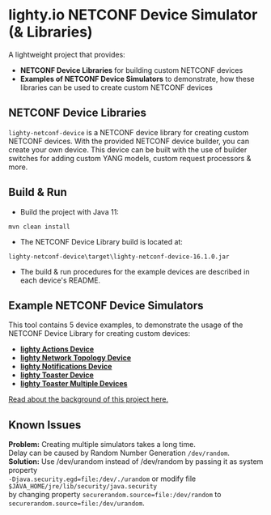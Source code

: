 # lighty.io NETCONF Device Simulator (& Libraries)

A lightweight project that provides:
- **NETCONF Device Libraries** for building custom NETCONF devices
- **Examples of NETCONF Device Simulators** to demonstrate, how these libraries can be used to create custom NETCONF devices

## NETCONF Device Libraries
`lighty-netconf-device` is a NETCONF device library for creating
custom NETCONF devices. With the provided NETCONF device builder,
you can create your own device. This device can be built with the use of builder switches for
adding custom YANG models, custom request processors & more.

## Build & Run
* Build the project with Java 11:
```
mvn clean install
```
* The NETCONF Device Library build is located at:

`lighty-netconf-device\target\lighty-netconf-device-16.1.0.jar`

* The build & run procedures for the example devices are described in each device's README.

## Example NETCONF Device Simulators
This tool contains 5 device examples, to demonstrate the usage of the NETCONF Device Library for creating custom devices:
- [**lighty Actions Device**](./examples/devices/lighty-actions-device/README.md)
- [**lighty Network Topology Device**](./examples/devices/lighty-network-topology-device/README.md)
- [**lighty Notifications Device**](./examples/devices/lighty-notifications-device/README.md)
- [**lighty Toaster Device**](./examples/devices/lighty-toaster-device/README.md)
- [**lighty Toaster Multiple Devices**](./examples/devices/lighty-toaster-multiple-devices/README.md)

[Read about the background of this project here.](https://pantheon.tech/netconf-monitoring-get-schema/)

## Known Issues

**Problem:** Creating multiple simulators takes a long time.  
 Delay can be caused by Random Number Generation `/dev/random`.   
**Solution:** Use /dev/urandom instead of /dev/random by passing it as system property  
`-Djava.security.egd=file:/dev/./urandom` or modify file `$JAVA_HOME/jre/lib/security/java.security`  
by changing property `securerandom.source=file:/dev/random`
to `securerandom.source=file:/dev/urandom`.